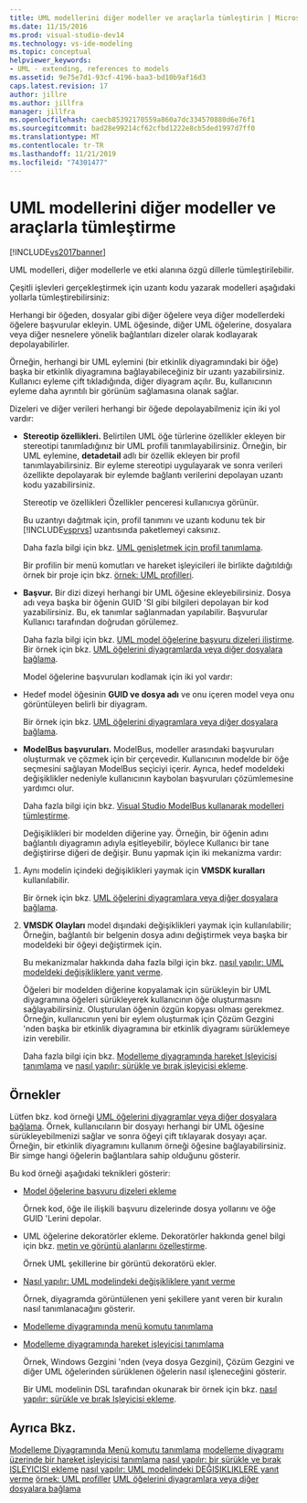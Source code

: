 ```yaml
---
title: UML modellerini diğer modeller ve araçlarla tümleştirin | Microsoft Docs
ms.date: 11/15/2016
ms.prod: visual-studio-dev14
ms.technology: vs-ide-modeling
ms.topic: conceptual
helpviewer_keywords:
- UML - extending, references to models
ms.assetid: 9e75e7d1-93cf-4196-baa3-bd10b9af16d3
caps.latest.revision: 17
author: jillre
ms.author: jillfra
manager: jillfra
ms.openlocfilehash: caecb85392170559a860a7dc334570880d6e76f1
ms.sourcegitcommit: bad28e99214cf62cfbd1222e8cb5ded1997d7ff0
ms.translationtype: MT
ms.contentlocale: tr-TR
ms.lasthandoff: 11/21/2019
ms.locfileid: "74301477"
---
```

# <a name="integrate-uml-models-with-other-models-and-tools"></a>UML modellerini diğer modeller ve araçlarla tümleştirme
[!INCLUDE[vs2017banner](../includes/vs2017banner.md)]

UML modelleri, diğer modellerle ve etki alanına özgü dillerle tümleştirilebilir.

 Çeşitli işlevleri gerçekleştirmek için uzantı kodu yazarak modelleri aşağıdaki yollarla tümleştirebilirsiniz:

 Herhangi bir öğeden, dosyalar gibi diğer öğelere veya diğer modellerdeki öğelere başvurular ekleyin.
UML öğesinde, diğer UML öğelerine, dosyalara veya diğer nesnelere yönelik bağlantıları dizeler olarak kodlayarak depolayabilirler.

 Örneğin, herhangi bir UML eylemini (bir etkinlik diyagramındaki bir öğe) başka bir etkinlik diyagramına bağlayabileceğiniz bir uzantı yazabilirsiniz. Kullanıcı eyleme çift tıkladığında, diğer diyagram açılır. Bu, kullanıcının eyleme daha ayrıntılı bir görünüm sağlamasına olanak sağlar.

 Dizeleri ve diğer verileri herhangi bir öğede depolayabilmeniz için iki yol vardır:

- **Stereotip özellikleri.** Belirtilen UML öğe türlerine özellikler ekleyen bir stereotipi tanımladığınız bir UML profili tanımlayabilirsiniz. Örneğin, bir UML eylemine, **detadetail** adlı bir özellik ekleyen bir profil tanımlayabilirsiniz. Bir eyleme stereotipi uygulayarak ve sonra verileri özellikte depolayarak bir eylemde bağlantı verilerini depolayan uzantı kodu yazabilirsiniz.

   Stereotip ve özellikleri Özellikler penceresi kullanıcıya görünür.

   Bu uzantıyı dağıtmak için, profil tanımını ve uzantı kodunu tek bir [!INCLUDE[vsprvs](../includes/vsprvs-md.md)] uzantısında paketlemeyi caksınız.

   Daha fazla bilgi için bkz. [UML genişletmek için profil tanımlama](../modeling/define-a-profile-to-extend-uml.md).

   Bir profilin bir menü komutları ve hareket işleyicileri ile birlikte dağıtıldığı örnek bir proje için bkz. [örnek: UML profilleri](https://go.microsoft.com/fwlink/?LinkID=213811).

- **Başvur.** Bir dizi dizeyi herhangi bir UML öğesine ekleyebilirsiniz. Dosya adı veya başka bir öğenin GUID 'SI gibi bilgileri depolayan bir kod yazabilirsiniz. Bu, ek tanımlar sağlanmadan yapılabilir. Başvurular Kullanıcı tarafından doğrudan görülemez.

   Daha fazla bilgi için bkz. [UML model öğelerine başvuru dizeleri iliştirme](../modeling/attach-reference-strings-to-uml-model-elements.md). Bir örnek için bkz. [UML öğelerini diyagramlarda veya diğer dosyalara bağlama](https://go.microsoft.com/fwlink/?LinkId=213813).

  Model öğelerine başvuruları kodlamak için iki yol vardır:

- Hedef model öğesinin **GUID ve dosya adı** ve onu içeren model veya onu görüntüleyen belirli bir diyagram.

   Bir örnek için bkz. [UML öğelerini diyagramlara veya diğer dosyalara bağlama](https://go.microsoft.com/fwlink/?LinkId=213813).

- **ModelBus başvuruları.** ModelBus, modeller arasındaki başvuruları oluşturmak ve çözmek için bir çerçevedir. Kullanıcının modelde bir öğe seçmesini sağlayan ModelBus seçiciyi içerir. Ayrıca, hedef modeldeki değişiklikler nedeniyle kullanıcının kaybolan başvuruları çözümlemesine yardımcı olur.

   Daha fazla bilgi için bkz. [Visual Studio ModelBus kullanarak modelleri tümleştirme](../modeling/integrating-models-by-using-visual-studio-modelbus.md).

  Değişiklikleri bir modelden diğerine yay.
  Örneğin, bir öğenin adını bağlantılı diyagramın adıyla eşitleyebilir, böylece Kullanıcı bir tane değiştirirse diğeri de değişir. Bunu yapmak için iki mekanizma vardır:

1. Aynı modelin içindeki değişiklikleri yaymak için **VMSDK kuralları** kullanılabilir.

    Bir örnek için bkz. [UML öğelerini diyagramlara veya diğer dosyalara bağlama](https://go.microsoft.com/fwlink/?LinkId=213813).

2. **VMSDK Olayları** model dışındaki değişiklikleri yaymak için kullanılabilir; Örneğin, bağlantılı bir belgenin dosya adını değiştirmek veya başka bir modeldeki bir öğeyi değiştirmek için.

   Bu mekanizmalar hakkında daha fazla bilgi için bkz. [nasıl yapılır: UML modeldeki değişikliklere yanıt verme](../misc/how-to-respond-to-changes-in-a-uml-model.md).

   Öğeleri bir modelden diğerine kopyalamak için sürükleyin bir UML diyagramına öğeleri sürükleyerek kullanıcının öğe oluşturmasını sağlayabilirsiniz. Oluşturulan öğenin özgün kopyası olması gerekmez. Örneğin, kullanıcının yeni bir eylem oluşturmak için Çözüm Gezgini 'nden başka bir etkinlik diyagramına bir etkinlik diyagramı sürüklemeye izin verebilir.

   Daha fazla bilgi için bkz. [Modelleme diyagramında hareket Işleyicisi tanımlama](../modeling/define-a-gesture-handler-on-a-modeling-diagram.md) ve [nasıl yapılır: sürükle ve bırak işleyicisi ekleme](../modeling/how-to-add-a-drag-and-drop-handler.md).

## <a name="samples"></a>Örnekler
 Lütfen bkz. kod örneği [UML öğelerini diyagramlar veya diğer dosyalara bağlama](https://go.microsoft.com/fwlink/?LinkId=213813). Örnek, kullanıcıların bir dosyayı herhangi bir UML öğesine sürükleyebilmenizi sağlar ve sonra öğeyi çift tıklayarak dosyayı açar. Örneğin, bir etkinlik diyagramını kullanım örneği öğesine bağlayabilirsiniz. Bir simge hangi öğelerin bağlantılara sahip olduğunu gösterir.

 Bu kod örneği aşağıdaki teknikleri gösterir:

- [Model öğelerine başvuru dizeleri ekleme](../modeling/attach-reference-strings-to-uml-model-elements.md)

   Örnek kod, öğe ile ilişkili başvuru dizelerinde dosya yollarını ve öğe GUID 'Lerini depolar.

- UML öğelerine dekoratörler ekleme. Dekoratörler hakkında genel bilgi için bkz. [metin ve görüntü alanlarını özelleştirme](../modeling/customizing-text-and-image-fields.md).

   Örnek UML şekillerine bir görüntü dekoratörü ekler.

- [Nasıl yapılır: UML modelindeki değişikliklere yanıt verme](../misc/how-to-respond-to-changes-in-a-uml-model.md)

   Örnek, diyagramda görüntülenen yeni şekillere yanıt veren bir kuralın nasıl tanımlanacağını gösterir.

- [Modelleme diyagramında menü komutu tanımlama](../modeling/define-a-menu-command-on-a-modeling-diagram.md)

- [Modelleme diyagramında hareket işleyicisi tanımlama](../modeling/define-a-gesture-handler-on-a-modeling-diagram.md)

   Örnek, Windows Gezgini 'nden (veya dosya Gezgini), Çözüm Gezgini ve diğer UML öğelerinden sürüklenen öğelerin nasıl işleneceğini gösterir.

  Bir UML modelinin DSL tarafından okunarak bir örnek için bkz. [nasıl yapılır: sürükle ve bırak Işleyicisi ekleme](../modeling/how-to-add-a-drag-and-drop-handler.md).

## <a name="see-also"></a>Ayrıca Bkz.
 [Modelleme Diyagramında Menü komutu tanımlama](../modeling/define-a-menu-command-on-a-modeling-diagram.md) [modelleme diyagramı üzerinde bir hareket işleyicisi tanımlama](../modeling/define-a-gesture-handler-on-a-modeling-diagram.md) [nasıl yapılır: bir sürükle ve bırak IŞLEYICISI ekleme](../modeling/how-to-add-a-drag-and-drop-handler.md) [nasıl yapılır: UML modelindeki DEĞIŞIKLIKLERE yanıt verme](../misc/how-to-respond-to-changes-in-a-uml-model.md) [örnek: UML profiller](https://go.microsoft.com/fwlink/?LinkID=213811) [UML öğelerini diyagramlara veya diğer dosyalara bağlama](https://go.microsoft.com/fwlink/?LinkId=213813)
